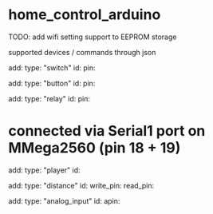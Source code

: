# home_control_arduino


TODO: add wifi setting support to EEPROM storage

supported devices / commands through json

add:
  type: "switch"
  id: 
  pin:

add:
  type: "button"
  id:
  pin:

add:
  type: "relay"
  id:
  pin:

# connected via Serial1 port on MMega2560 (pin 18 + 19)
add:
  type: "player"
  id: 

add:
  type: "distance"
  id:
  write_pin:
  read_pin:

add:
  type: "analog_input"
  id:
  apin:

  


